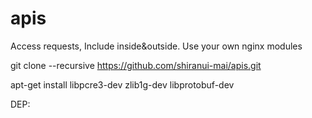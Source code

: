 # apis
Access requests, Include inside&amp;outside. Use your own nginx modules


 git clone --recursive https://github.com/shiranui-mai/apis.git
 
 apt-get install libpcre3-dev zlib1g-dev libprotobuf-dev

DEP:
	

